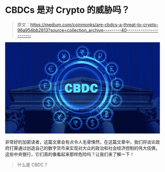 # CBDCs 是对 Crypto 的威胁吗？

> 原文：<https://medium.com/coinmonks/are-cbdcs-a-threat-to-crypto-96a954bb2813?source=collection_archive---------40----------------------->

![](img/9ba96920feaab7bbf49e922b57724de5.png)

非常好的加密读者，这篇文章会有点令人毛骨悚然，在这篇文章中，我们将谈论政府打算通过创造自己的数字货币来实现对大众的政治和社会经济控制的伟大伎俩，这些中央银行，它们真的像看起来那样危险吗？让我们来了解一下！

> 什么是 CBDC？